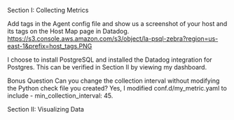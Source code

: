 Section I: Collecting Metrics

Add tags in the Agent config file and show us a screenshot of your host and its tags on the Host Map page in Datadog.
https://s3.console.aws.amazon.com/s3/object/la-psql-zebra?region=us-east-1&prefix=host_tags.PNG

I choose to install PostgreSQL and installed the Datadog integration for Postgres. This can be verified in Section II by viewing my dashboard. 

Bonus Question Can you change the collection interval without modifying the Python check file you created? 
Yes, I modified conf.d/my_metric.yaml to include - min_collection_interval: 45. 

Section II: Visualizing Data
